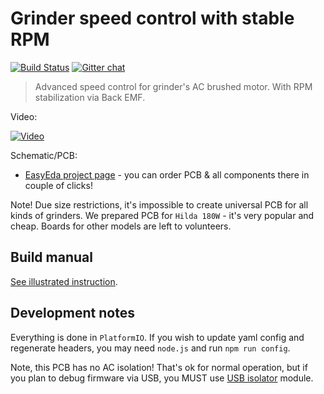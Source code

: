 Grinder speed control with stable RPM <!-- omit in toc -->
=====================================

[![Build Status](https://travis-ci.org/speedcontrols/ac_sc_grinder.svg?branch=master)](https://travis-ci.org/speedcontrols/ac_sc_grinder)
[![Gitter chat](https://badges.gitter.im/speedcontrols/ac_sc_grinder.svg)](https://gitter.im/speedcontrols/ac_sc_grinder)

> Advanced speed control for grinder's AC brushed motor. With RPM stabilization
> via Back EMF.


Video:

[![Video](https://i.ytimg.com/vi/6eNhbyeh3mg/hqdefault.jpg)](https://youtu.be/6eNhbyeh3mg)

Schematic/PCB:

- [EasyEda project page](https://easyeda.com/speed/AC-speed-control-for-grinder) -
  you can order PCB & all components there in couple of clicks!

Note! Due size restrictions, it's impossible to create universal PCB for all
kinds of grinders. We prepared PCB for `Hilda 180W` - it's very popular and
cheap. Boards for other models are left to volunteers.


## Build manual

[See illustrated instruction](https://github.com/speedcontrols/ac_sc_grinder/blob/master/doc/assembly.md).


## Development notes

Everything is done in `PlatformIO`. If you wish to update yaml config and
regenerate headers, you may need `node.js` and run `npm run config`.

Note, this PCB has no AC isolation! That's ok for normal operation, but if you
plan to debug firmware via USB, you MUST use [USB isolator](https://www.aliexpress.com/wholesale?SearchText=usb+isolator)
module.
